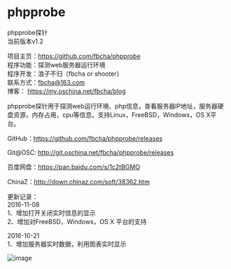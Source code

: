 # phpprobe
phpprobe探针  
当前版本v1.2  
  
项目主页：https://github.com/fbcha/phpprobe  
程序功能：探测web服务器运行环境  
程序开发：浪子不归（fbcha or shooter）  
联系方式：fbcha@163.com  
博客： https://my.oschina.net/fbcha/blog  

phpprobe探针用于探测web运行环境、php信息，查看服务器IP地址，服务器硬盘资源，内存占用，cpu等信息。支持Linux，FreeBSD，Windows，OS X平台。
  
GitHub：https://github.com/fbcha/phpprobe/releases  
  
Git@OSC: http://git.oschina.net/fbcha/phpprobe/releases  
  
百度网盘：https://pan.baidu.com/s/1c2tBGMO  
  
ChinaZ：http://down.chinaz.com/soft/38362.htm  
  
更新记录：  
2016-11-08  
1、增加打开关闭实时信息的显示  
2、增加对FreeBSD，Windows，OS X 平台的支持  
  
2016-10-21  
1、增加服务器实时数据，利用图表实时显示  
  
   ![image](https://github.com/fbcha/phpprobe/blob/master/screenshot.png)
